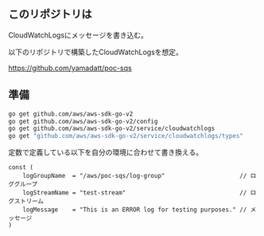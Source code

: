 ## このリポジトリは

CloudWatchLogsにメッセージを書き込む。

以下のリポジトリで構築したCloudWatchLogsを想定。

https://github.com/yamadatt/poc-sqs

## 準備

```bash
go get github.com/aws/aws-sdk-go-v2
go get github.com/aws/aws-sdk-go-v2/config
go get github.com/aws/aws-sdk-go-v2/service/cloudwatchlogs
go get "github.com/aws/aws-sdk-go-v2/service/cloudwatchlogs/types"
```

定数で定義している以下を自分の環境に合わせて書き換える。

```
const (
	logGroupName  = "/aws/poc-sqs/log-group"                     // ロググループ
	logStreamName = "test-stream"                                // ログストリーム
	logMessage    = "This is an ERROR log for testing purposes." // メッセージ
)
```


